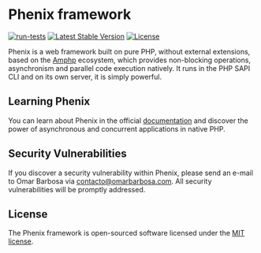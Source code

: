 # Phenix framework

[![run-tests](https://github.com/phenixphp/framework/actions/workflows/run-tests.yml/badge.svg)](https://github.com/phenixphp/framework/actions/workflows/run-tests.yml)
<a href="https://packagist.org/packages/phenixphp/framework"><img src="https://img.shields.io/packagist/v/phenixphp/phenix" alt="Latest Stable Version"></a>
<a href="https://packagist.org/packages/phenixphp/framework"><img src="https://img.shields.io/packagist/l/phenixphp/phenix" alt="License"></a>

Phenix is a web framework built on pure PHP, without external extensions, based on the [Amphp](https://amphp.org/)  ecosystem, which provides non-blocking operations, asynchronism and parallel code execution natively. It runs in the PHP SAPI CLI and on its own server, it is simply powerful.

## Learning Phenix

You can learn about Phenix in the official [documentation](https://phenix.omarbarbosa.com) and discover the power of asynchronous and concurrent applications in native PHP.

## Security Vulnerabilities

If you discover a security vulnerability within Phenix, please send an e-mail to Omar Barbosa via [contacto@omarbarbosa.com](mailto:contacto@omarbarbosa.com). All security vulnerabilities will be promptly addressed.

## License

The Phenix framework is open-sourced software licensed under the [MIT license](https://opensource.org/licenses/MIT).
